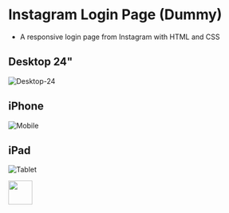 # Instagram Login Page (Dummy)
- A responsive login page from Instagram with HTML and CSS

## Desktop 24"
![Desktop-24](https://github.com/wish-eq/instagram-login-exercise/assets/97574512/2a6bd57f-3b73-4933-87b0-15023c7c1238)
## iPhone
![Mobile](https://github.com/wish-eq/instagram-login-exercise/assets/97574512/b6c33a69-dff4-451c-812b-eb00ffd66a24)
## iPad
![Tablet](https://github.com/wish-eq/instagram-login-exercise/assets/97574512/8f6576a0-8dbc-4212-8b4f-eb453792f576)


<img src="[http://url.to/image.png](https://github.com/wish-eq/instagram-login-exercise/assets/97574512/2a6bd57f-3b73-4933-87b0-15023c7c1238)https://github.com/wish-eq/instagram-login-exercise/assets/97574512/2a6bd57f-3b73-4933-87b0-15023c7c1238" align="left" height="48" width="48" >
